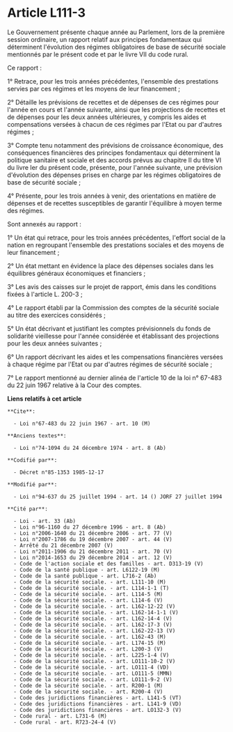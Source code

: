 # Article L111-3

Le Gouvernement présente chaque année au Parlement, lors de la première session ordinaire, un rapport relatif aux principes
fondamentaux qui déterminent l'évolution des régimes obligatoires de base de sécurité sociale mentionnés par le présent code
et par le livre VII du code rural.

Ce rapport :

1° Retrace, pour les trois années précédentes, l'ensemble des prestations servies par ces régimes et les moyens de leur
financement ;

2° Détaille les prévisions de recettes et de dépenses de ces régimes pour l'année en cours et l'année suivante, ainsi que les
projections de recettes et de dépenses pour les deux années ultérieures, y compris les aides et compensations versées à
chacun de ces régimes par l'Etat ou par d'autres régimes ;

3° Compte tenu notamment des prévisions de croissance économique, des conséquences financières des principes fondamentaux qui
déterminent la politique sanitaire et sociale et des accords prévus au chapitre II du titre VI du livre Ier du présent code,
présente, pour l'année suivante, une prévision d'évolution des dépenses prises en charge par les régimes obligatoires de base
de sécurité sociale ;

4° Présente, pour les trois années à venir, des orientations en matière de dépenses et de recettes susceptibles de garantir
l'équilibre à moyen terme des régimes.

Sont annexés au rapport :

1° Un état qui retrace, pour les trois années précédentes, l'effort social de la nation en regroupant l'ensemble des
prestations sociales et des moyens de leur financement ;

2° Un état mettant en évidence la place des dépenses sociales dans les équilibres généraux économiques et financiers ;

3° Les avis des caisses sur le projet de rapport, émis dans les conditions fixées à l'article L. 200-3 ;

4° Le rapport établi par la Commission des comptes de la sécurité sociale au titre des exercices considérés ;

5° Un état décrivant et justifiant les comptes prévisionnels du fonds de solidarité vieillesse pour l'année considérée et
établissant des projections pour les deux années suivantes ;

6° Un rapport décrivant les aides et les compensations financières versées à chaque régime par l'Etat ou par d'autres régimes
de sécurité sociale ;

7° Le rapport mentionné au dernier alinéa de l'article 10 de la loi n° 67-483 du 22 juin 1967 relative à la Cour des comptes.

**Liens relatifs à cet article**

	**Cite**:

	  - Loi n°67-483 du 22 juin 1967 - art. 10 (M)

	**Anciens textes**:

	  - Loi n°74-1094 du 24 décembre 1974 - art. 8 (Ab)

	**Codifié par**:

	  - Décret n°85-1353 1985-12-17

	**Modifié par**:

	  - Loi n°94-637 du 25 juillet 1994 - art. 14 () JORF 27 juillet 1994

	**Cité par**:

	  - Loi - art. 33 (Ab)
	  - Loi n°96-1160 du 27 décembre 1996 - art. 8 (Ab)
	  - Loi n°2006-1640 du 21 décembre 2006 - art. 77 (V)
	  - Loi n°2007-1786 du 19 décembre 2007 - art. 44 (V)
	  - Arrêté du 21 décembre 2007 (V)
	  - Loi n°2011-1906 du 21 décembre 2011 - art. 70 (V)
	  - Loi n°2014-1653 du 29 décembre 2014 - art. 12 (V)
	  - Code de l'action sociale et des familles - art. D313-19 (V)
	  - Code de la santé publique - art. L6122-19 (M)
	  - Code de la santé publique - art. L716-2 (Ab)
	  - Code de la sécurité sociale. - art. L111-10 (M)
	  - Code de la sécurité sociale. - art. L114-1-1 (T)
	  - Code de la sécurité sociale. - art. L114-5 (M)
	  - Code de la sécurité sociale. - art. L114-6 (V)
	  - Code de la sécurité sociale. - art. L162-12-22 (V)
	  - Code de la sécurité sociale. - art. L162-14-1-1 (V)
	  - Code de la sécurité sociale. - art. L162-14-4 (V)
	  - Code de la sécurité sociale. - art. L162-17-3 (V)
	  - Code de la sécurité sociale. - art. L162-22-13 (V)
	  - Code de la sécurité sociale. - art. L162-43 (M)
	  - Code de la sécurité sociale. - art. L174-15 (M)
	  - Code de la sécurité sociale. - art. L200-3 (V)
	  - Code de la sécurité sociale. - art. L225-1-4 (V)
	  - Code de la sécurité sociale. - art. LO111-10-2 (V)
	  - Code de la sécurité sociale. - art. LO111-4 (VD)
	  - Code de la sécurité sociale. - art. LO111-5 (MMN)
	  - Code de la sécurité sociale. - art. LO111-9-2 (V)
	  - Code de la sécurité sociale. - art. R200-1 (M)
	  - Code de la sécurité sociale. - art. R200-4 (V)
	  - Code des juridictions financières - art. L141-5 (VT)
	  - Code des juridictions financières - art. L141-9 (VD)
	  - Code des juridictions financières - art. LO132-3 (V)
	  - Code rural - art. L731-6 (M)
	  - Code rural - art. R723-24-4 (V)
